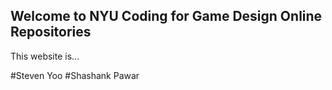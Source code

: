 ## Welcome to NYU Coding for Game Design Online Repositories

This website is...

#Steven Yoo
#Shashank Pawar
